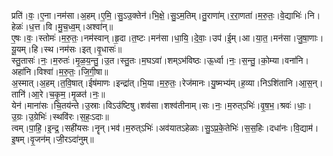 

  
प्रति॑।वः॒।ए॒ना।नम॑सा।अ॒हम्।ए॒मि॒।सु॒ऽउ॒क्तेन॑।भि॒क्षे॒।सु॒ऽम॒तिम्।तु॒राणा॑म्।र॒रा॒णता॑।म॒रु॒तः॒।वे॒द्याभिः॑।नि।हेळः॑।ध॒त्त।वि।मु॒च॒ध्व॒म्।अश्वा॑न्॥  
ए॒षः।वः॒।स्तोमः॑।म॒रु॒तः॒।नम॑स्वान्।हृ॒दा।त॒ष्टः।मन॑सा।धा॒यि॒।दे॒वाः॒।उप॑।ई॒म्।आ।या॒त॒।मन॑सा।जु॒षा॒णाः।यू॒यम्।हि।स्थ।नम॑सः।इत्।वृ॒धासः॑॥  
स्तु॒तासः॑।नः॒।म॒रुतः॑।मृ॒ळ॒य॒न्तु॒।उ॒त।स्तु॒तः।म॒घऽवा॑।शम्ऽभ॑विष्ठः।ऊ॒र्ध्वा।नः॒।स॒न्तु॒।को॒म्या।वना॑नि।अहा॑नि।विश्वा॑।म॒रु॒तः॒।जि॒गी॒षा॥  
अ॒स्मात्।अ॒हम्।त॒वि॒षात्।ईष॑माणः।इन्द्रा॑त्।भि॒या।म॒रु॒तः॒।रेज॑मानः।यु॒ष्मभ्य॑म्।ह॒व्या।निऽशि॑तानि।आ॒स॒न्।तानि॑।आ॒रे।च॒कृ॒म॒।मृ॒ळत॑।नः॒॥  
येन॑।माना॑सः।चि॒तय॑न्ते।उ॒स्राः।विऽउ॑ष्टिषु।शव॑सा।शश्व॑तीनाम्।सः।नः॒।म॒रुत्ऽभिः॑।वृ॒ष॒भ॒।श्रवः॑।धाः॒।उ॒ग्रः।उ॒ग्रेभिः॑।स्थवि॑रः।स॒हः॒ऽदाः॥  
त्वम्।पा॒हि॒।इ॒न्द्र॒।सही॑यसः।नॄन्।भव॑।म॒रुत्ऽभिः॑।अव॑यातऽहेळाः।सु॒ऽप्र॒के॒तेभिः॑।स॒स॒हिः।दधा॑नः।वि॒द्याम॑।इ॒षम्।वृ॒जन॑म्।जी॒रऽदा॑नुम्॥  
